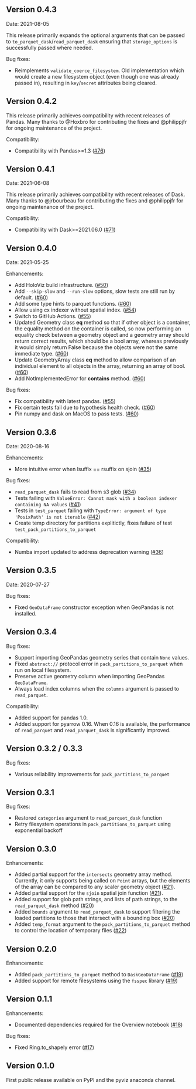 ## Version 0.4.3

Date: 2021-08-05

This release primarily expands the optional arguments that can be passed to `to_parquet_dask`/`read_parquet_dask` ensuring that `storage_options` is successfully passed where needed. 

Bug fixes:
- Reimplements `validate_coerce_filesystem`. Old implementation which would create a new filesystem object (even though one was already passed in), resulting in `key`/`secret` attributes being cleared.  


## Version 0.4.2

This release primarily achieves compatibility with recent releases of Pandas. Many thanks to @Hoxbro for contributing the fixes and @philippjfr for ongoing maintenance of the project.

Compatibility:

- Compatibility with Pandas>=1.3 ([#76](https://github.com/holoviz/spatialpandas/pull/76))


## Version 0.4.1

Date: 2021-06-08

This release primarily achieves compatibility with recent releases of Dask. Many thanks to @jrbourbeau for contributing the fixes and @philippjfr for ongoing maintenance of the project.

Compatibility:

- Compatibility with Dask>=2021.06.0 ([#71](https://github.com/holoviz/spatialpandas/pull/71))


## Version 0.4.0

Date: 2021-05-25

Enhancements:

 - Add HoloViz build infrastructure. ([#50](https://github.com/holoviz/spatialpandas/pull/50))
 - Add `--skip-slow` and `--run-slow` options, slow tests are still run by default. ([#60](https://github.com/holoviz/spatialpandas/pull/60))
 - Add some type hints to parquet functions. ([#60](https://github.com/holoviz/spatialpandas/pull/60))
 - Allow using cx indexer without spatial index. ([#54](https://github.com/holoviz/spatialpandas/pull/54))
 - Switch to GitHub Actions. ([#55](https://github.com/holoviz/spatialpandas/pull/55))
 - Updated Geometry class __eq__ method so that if other object is a container, the equality method on the container is called, so now performing an equality check between a geometry object and a geometry array should return correct results, which should be a bool array, whereas previously it would simply return False because the objects were not the same immediate type. ([#60](https://github.com/holoviz/spatialpandas/pull/60))
 - Update GeometryArray class __eq__ method to allow comparison of an individual element to all objects in the array, returning an array of bool. ([#60](https://github.com/holoviz/spatialpandas/pull/60))
 - Add NotImplementedError for __contains__ method. ([#60](https://github.com/holoviz/spatialpandas/pull/60))

Bug fixes:

 - Fix compatibility with latest pandas. ([#55](https://github.com/holoviz/spatialpandas/pull/55))
 - Fix certain tests fail due to hypothesis health check. ([#60](https://github.com/holoviz/spatialpandas/pull/60))
 - Pin numpy and dask on MacOS to pass tests. ([#60](https://github.com/holoviz/spatialpandas/pull/60))


## Version 0.3.6

Date: 2020-08-16

Enhancements:

 - More intuitive error when lsuffix == rsuffix on sjoin ([#35](https://github.com/holoviz/spatialpandas/issues/35))

Bug fixes:

 - `read_parquet_dask` fails to read from s3 glob ([#34](https://github.com/holoviz/spatialpandas/issues/34))
 - Tests failing with `ValueError: Cannot mask with a boolean indexer containing NA values` ([#41](https://github.com/holoviz/spatialpandas/issues/41))
 - Tests in `test_parquet` failing with `TypeError: argument of type 'PosixPath' is not iterable` ([#42](https://github.com/holoviz/spatialpandas/issues/42))
 - Create temp directory for partitions explitictly, fixes failure of test `test_pack_partitions_to_parquet`

Compatibility:

 - Numba import updated to address deprecation warning ([#36](https://github.com/holoviz/spatialpandas/issues/36))


## Version 0.3.5

Date: 2020-07-27

Bug fixes:

 - Fixed `GeoDataFrame` constructor exception when GeoPandas is not installed.


## Version 0.3.4

Bug fixes:

 - Support importing GeoPandas geometry series that contain `None` values.
 - Fixed `abstract://` protocol error in `pack_partitions_to_parquet` when run on
 local filesystem.
 - Preserve active geometry column when importing GeoPandas `GeoDataFrame`.
 - Always load index columns when the `columns` argument is passed to `read_parquet`.

Compatibility:

 - Added support for pandas 1.0.
 - Added support for pyarrow 0.16. When 0.16 is available, the performance of
 `read_parquet` and `read_parquet_dask` is significantly improved.


## Version 0.3.2 / 0.3.3

Bug fixes:

 - Various reliability improvements for `pack_partitions_to_parquet`


## Version 0.3.1

Bug fixes:

 - Restored `categories` argument to `read_parquet_dask` function
 - Retry filesystem operations in `pack_partitions_to_parquet` using exponential backoff


## Version 0.3.0

Enhancements:

 - Added partial support for the `intersects` geometry array method. Currently, it only
 supports being called on `Point` arrays, but the elements of the array can be compared to any scaler geometry object ([#21](https://github.com/holoviz/spatialpandas/pull/21)).
 - Added partial support for the `sjoin` spatial join function ([#21](https://github.com/holoviz/spatialpandas/pull/21)).
 - Added support for glob path strings, and lists of path strings, to the `read_parquet_dask` method ([#20](https://github.com/holoviz/spatialpandas/pull/20))
 - Added `bounds` argument to `read_parquet_dask` to support filtering the loaded partitions to those that intersect with a bounding box ([#20](https://github.com/holoviz/spatialpandas/pull/20))
 - Added `temp_format` argument to the `pack_partitions_to_parquet` method to control the location of temporary files ([#22](https://github.com/holoviz/spatialpandas/pull/22))


## Version 0.2.0

Enhancements:

 - Added `pack_partitions_to_parquet` method to `DaskGeoDataFrame` ([#19](https://github.com/holoviz/spatialpandas/pull/19))
 - Added support for remote filesystems using the `fsspec` library ([#19](https://github.com/holoviz/spatialpandas/pull/19))


## Version 0.1.1

Enhancements:

 - Documented dependencies required for the Overview notebook ([#18](https://github.com/holoviz/spatialpandas/pull/18))

Bug fixes:

 - Fixed Ring.to_shapely error ([#17](https://github.com/holoviz/spatialpandas/pull/17))


## Version 0.1.0

First public release available on PyPI and the pyviz anaconda channel.
